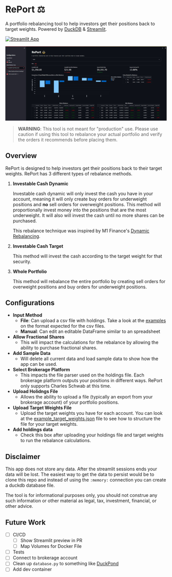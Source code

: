 # **RePort** ⚖️
A portfolio rebalancing tool to help investors get their positions back to target weights. Powered by [DuckDB](https://duckdb.org/) & [Streamlit](https://streamlit.io/).

[![Streamlit App](https://static.streamlit.io/badges/streamlit_badge_black_white.svg)](https://portfolio-rebalancer.streamlit.app/)

![RePort](assets/RePort.jpg)

> **WARNING**: This tool is not meant for "production" use. Please use caution if using this tool to rebalance your actual portfolio and verify the orders
it recommends before placing them.

## **Overview**
RePort is designed to help investors get their positions back to their target weights. RePort has 3 different types of rebalance methods.

1. **Investable Cash Dynamic**
    
    Investable cash dynamic will only invest the cash you have in your account, meaning it will only create buy orders for underweight positions and **no** sell orders for overweight positions. This method will proportionally invest money into the positions that are the most underweight. It will also will invest the cash until no more shares can be purchased. 
    
    This rebalance technique was inspired by M1 Finance's [Dynamic Rebalancing](https://help.m1.com/hc/en-us/articles/4404766862739-Rebalancing-#h_01FC8VVBDJCZ69HE40QK817GWK).

2. **Investable Cash Target**

    This method will invest the cash according to the target weight for that security.

3. **Whole Portfolio**

    This method will rebalance the entire portfolio by creating sell orders for overweight positions and buy orders for underweight positions.

## **Configurations**
- **Input Method**
    - **File**: Can upload a csv file with holdings. Take a look at the [examples](https://github.com/TylerHillery/RePort/tree/main/app/data) on the format expected for the csv files. 
    - **Manual**: Can edit an editable DataFrame similar to an spreadsheet
- **Allow Fractional Shares**
    - This will impact the calculations for the rebalance by allowing the ability to purchase fractional shares.
- **Add Sample Data** 
    - Will delete all current data and load sample data to show how the app can be used. 
- **Select Brokerage Platform**
    - This impacts the file parser used on the holdings file. Each brokerage platform outputs your positions in different ways. RePort only supports Charles Schwab at this time.
- **Upload Holidngs File**
    - Allows the ability to upload a file (typically an export from your brokerage account) of your portfolio positions.
- **Upload Target Weights File** 
    - Upload the target weights you have for each account. You can look at the [example_target_weights.json](https://github.com/TylerHillery/RePort/blob/main/app/data/example_target_weights.json) file to see how to structure the file for your target weights.
- **Add holdings data**
    - Check this box after uploading your holdings file and target weights to run the rebalance calculations.

## **Disclaimer**
This app does not store any data. After the streamlit sessions ends your data will be lost. The easiest way to get the data to persist would be to clone this repo and instead of using the `:memory:` connection you can create a duckdb database file. 

The tool is for informational purposes only, you should not construe any such information or other material as legal, tax, investment, financial, or other advice.


## **Future Work**
- [ ] CI/CD
    - [ ] Show Streamlit preview in PR 
    - [ ] Map Volumes for Docker File
- [ ] Tests
- [ ] Connect to brokerage account
- [ ] Clean up `database.py` to something like [DuckPond](https://github.com/petehunt/dagster-poor-mans-data-lake/blob/main/jaffle/duckpond.py)
- [ ] Add dev container
